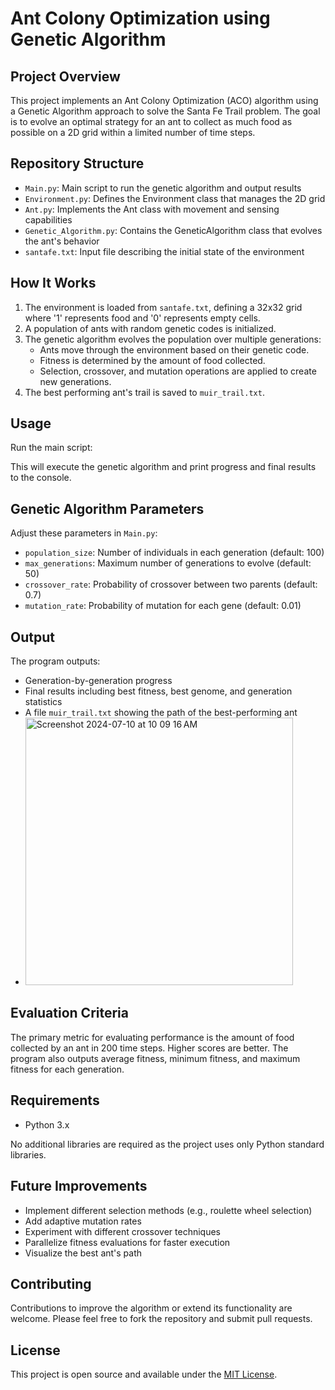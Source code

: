 # Ant Colony Optimization using Genetic Algorithm

## Project Overview

This project implements an Ant Colony Optimization (ACO) algorithm using a Genetic Algorithm approach to solve the Santa Fe Trail problem. The goal is to evolve an optimal strategy for an ant to collect as much food as possible on a 2D grid within a limited number of time steps.

## Repository Structure

- `Main.py`: Main script to run the genetic algorithm and output results
- `Environment.py`: Defines the Environment class that manages the 2D grid
- `Ant.py`: Implements the Ant class with movement and sensing capabilities
- `Genetic_Algorithm.py`: Contains the GeneticAlgorithm class that evolves the ant's behavior
- `santafe.txt`: Input file describing the initial state of the environment

## How It Works

1. The environment is loaded from `santafe.txt`, defining a 32x32 grid where '1' represents food and '0' represents empty cells.
2. A population of ants with random genetic codes is initialized.
3. The genetic algorithm evolves the population over multiple generations:
   - Ants move through the environment based on their genetic code.
   - Fitness is determined by the amount of food collected.
   - Selection, crossover, and mutation operations are applied to create new generations.
4. The best performing ant's trail is saved to `muir_trail.txt`.

## Usage

Run the main script:

This will execute the genetic algorithm and print progress and final results to the console.

## Genetic Algorithm Parameters

Adjust these parameters in `Main.py`:

- `population_size`: Number of individuals in each generation (default: 100)
- `max_generations`: Maximum number of generations to evolve (default: 50)
- `crossover_rate`: Probability of crossover between two parents (default: 0.7)
- `mutation_rate`: Probability of mutation for each gene (default: 0.01)

## Output

The program outputs:
- Generation-by-generation progress
- Final results including best fitness, best genome, and generation statistics
- A file `muir_trail.txt` showing the path of the best-performing ant
- <img width="428" alt="Screenshot 2024-07-10 at 10 09 16 AM" src="https://github.com/Faraz-Ardeh-2004/Ant-Simulation/assets/59162288/ce24e3e1-19e1-48f5-8fdb-588af675ff60">


## Evaluation Criteria

The primary metric for evaluating performance is the amount of food collected by an ant in 200 time steps. Higher scores are better. The program also outputs average fitness, minimum fitness, and maximum fitness for each generation.

## Requirements

- Python 3.x

No additional libraries are required as the project uses only Python standard libraries.

## Future Improvements

- Implement different selection methods (e.g., roulette wheel selection)
- Add adaptive mutation rates
- Experiment with different crossover techniques
- Parallelize fitness evaluations for faster execution
- Visualize the best ant's path

## Contributing

Contributions to improve the algorithm or extend its functionality are welcome. Please feel free to fork the repository and submit pull requests.

## License

This project is open source and available under the [MIT License](LICENSE).
